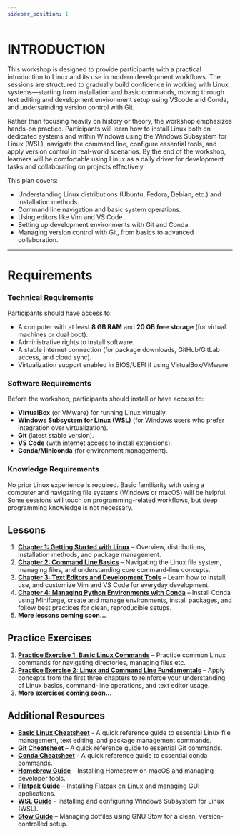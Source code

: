 ```yaml
---
sidebar_position: 1
---
```


# INTRODUCTION

This workshop is designed to provide participants with a practical introduction to Linux and its use in modern development workflows. The sessions are structured to gradually build confidence in working with Linux systems—starting from installation and basic commands, moving through text editing and development environment setup using VScode and Conda, and undersatnding version control with Git.

Rather than focusing heavily on history or theory, the workshop emphasizes hands-on practice. Participants will learn how to install Linux both on dedicated systems and within Windows using the Windows Subsystem for Linux (WSL), navigate the command line, configure essential tools, and apply version control in real-world scenarios. By the end of the workshop, learners will be comfortable using Linux as a daily driver for development tasks and collaborating on projects effectively.

This plan covers:

* Understanding Linux distributions (Ubuntu, Fedora, Debian, etc.) and installation methods.
* Command line navigation and basic system operations.
* Using editors like Vim and VS Code.
* Setting up development environments with Git and Conda.
* Managing version control with Git, from basics to advanced collaboration.

---

# Requirements

### Technical Requirements

Participants should have access to:

* A computer with at least **8 GB RAM** and **20 GB free storage** (for virtual machines or dual boot).
* Administrative rights to install software.
* A stable internet connection (for package downloads, GitHub/GitLab access, and cloud sync).
* Virtualization support enabled in BIOS/UEFI if using VirtualBox/VMware.

### Software Requirements

Before the workshop, participants should install or have access to:

* **VirtualBox** (or VMware) for running Linux virtually.
* **Windows Subsystem for Linux (WSL)** (for Windows users who prefer integration over virtualization).
* **Git** (latest stable version).
* **VS Code** (with internet access to install extensions).
* **Conda/Miniconda** (for environment management).

### Knowledge Requirements

No prior Linux experience is required. Basic familiarity with using a computer and navigating file systems (Windows or macOS) will be helpful. Some sessions will touch on programming-related workflows, but deep programming knowledge is not necessary.


## **Lessons**  
1. **[Chapter 1: Getting Started with Linux](Lessons/Chapter-1/Chapter-1.1.md)** – Overview, distributions, installation methods, and package management.  
2. **[Chapter 2: Command Line Basics](Lessons/Chapter-2/Chapter-2.1.md)** – Navigating the Linux file system, managing files, and understanding core command-line concepts.  
3. **[Chapter 3: Text Editors and Development Tools](Lessons/Chapter-3/Chapter-3.1.md)** – Learn how to install, use, and customize Vim and VS Code for everyday development.  
4. **[Chapter 4: Managing Python Environments with Conda](Lessons/Chapter-4/Chapter-4.1.md)** – Install Conda using Miniforge, create and manage environments, install packages, and follow best practices for clean, reproducible setups.  
5. **More lessons coming soon...**

## **Practice Exercises**  
1. **[Practice Exercise 1: Basic Linux Commands](Practice-Exercises/Exercise-1.md)** – Practice common Linux commands for navigating directories, managing files etc.
2. **[Practice Exercise 2: Linux and Command Line Fundamentals](Practice-Exercises/Exercise-2.md)** – Apply concepts from the first three chapters to reinforce your understanding of Linux basics, command-line operations, and text editor usage.  
3. **More exercises coming soon...**

## **Additional Resources** 
- **[Basic Linux Cheatsheet](Resources/basic-linux-cheatsheet.md)** - A quick reference guide to essential Linux file management, text editing, and package management commands.
- **[Git Cheatsheet](Resources/git-cheatsheet.md)** – A quick reference guide to essential Git commands. 
- **[Conda Cheatsheet](Resources/conda-cheatsheet.md)** - A quick reference guide to essential conda commands.
- **[Homebrew Guide](Resources/homebrew-guide.md)** – Installing Homebrew on macOS and managing developer tools.
- **[Flatpak Guide](Resources/flatpak-guide.md)** – Installing Flatpak on Linux and managing GUI applications.
- **[WSL Guide](Resources/wsl-guide.md)** – Installing and configuring Windows Subsystem for Linux (WSL).
- **[Stow Guide](Resources/stow-guide.md)** – Managing dotfiles using GNU Stow for a clean, version-controlled setup.